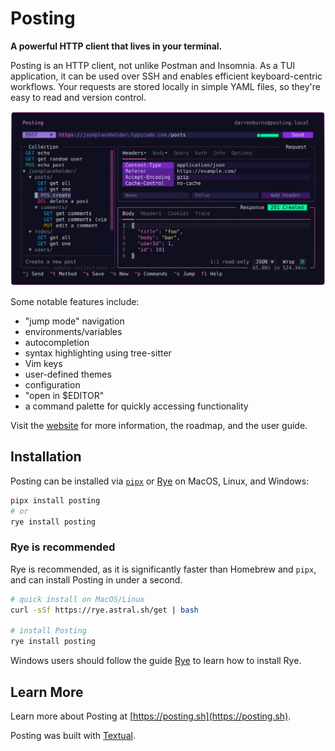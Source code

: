 # Posting

**A powerful HTTP client that lives in your terminal.**

Posting is an HTTP client, not unlike Postman and Insomnia. As a TUI application, it can be used over SSH and enables efficient keyboard-centric workflows. Your requests are stored locally in simple YAML files, so they're easy to read and version control.

<img width="1337" alt="image" src="./docs/assets/home-image-ad-15aug24.svg">

Some notable features include:

- "jump mode" navigation
- environments/variables
- autocompletion
- syntax highlighting using tree-sitter
- Vim keys
- user-defined themes
- configuration
- "open in $EDITOR"
- a command palette for quickly accessing functionality

Visit the [website](https://posting.sh) for more information, the roadmap, and the user guide.

## Installation

Posting can be installed via [`pipx`](https://pipx.pypa.io/stable/) or [Rye](https://rye-up.com/guide/installation) on MacOS, Linux, and Windows:

```bash
pipx install posting
# or
rye install posting
```

### Rye is recommended

Rye is recommended, as it is significantly faster than Homebrew and `pipx`, and can install Posting in under a second.

```bash
# quick install on MacOS/Linux
curl -sSf https://rye.astral.sh/get | bash

# install Posting
rye install posting
```

Windows users should follow the guide [Rye](https://rye-up.com/guide/installation) to learn how to install Rye.


## Learn More

Learn more about Posting at [https://posting.sh](https://posting.sh).

Posting was built with [Textual](https://github.com/textualize/textual).
